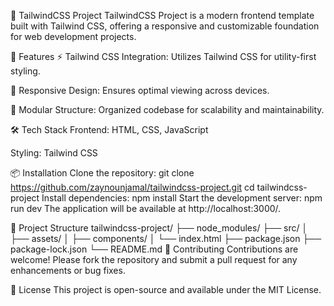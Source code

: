 🎨 TailwindCSS Project
TailwindCSS Project is a modern frontend template built with Tailwind CSS, offering a responsive and customizable foundation for web development projects.​

🚀 Features
⚡ Tailwind CSS Integration: Utilizes Tailwind CSS for utility-first styling.

📱 Responsive Design: Ensures optimal viewing across devices.

🧱 Modular Structure: Organized codebase for scalability and maintainability.​

🛠️ Tech Stack
Frontend: HTML, CSS, JavaScript

Styling: Tailwind CSS​

📦 Installation
Clone the repository:
git clone https://github.com/zaynounjamal/tailwindcss-project.git
cd tailwindcss-project
Install dependencies:
npm install
Start the development server:
npm run dev
The application will be available at http://localhost:3000/.

📁 Project Structure
tailwindcss-project/
├── node_modules/
├── src/
│   ├── assets/
│   ├── components/
│   └── index.html
├── package.json
├── package-lock.json
└── README.md
🤝 Contributing
Contributions are welcome! Please fork the repository and submit a pull request for any enhancements or bug fixes.​

📄 License
This project is open-source and available under the MIT License.

